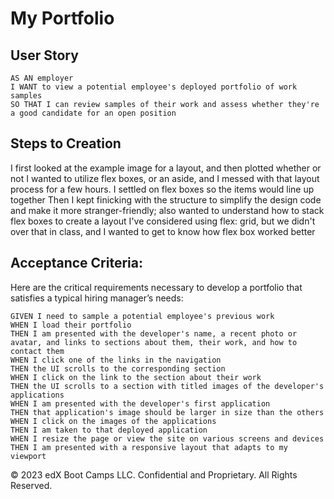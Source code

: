 # My Portfolio

## User Story

```
AS AN employer
I WANT to view a potential employee's deployed portfolio of work samples
SO THAT I can review samples of their work and assess whether they're a good candidate for an open position
```

## Steps to Creation

I first looked at the example image for a layout, and then plotted whether or not I wanted to utilize flex boxes, or an aside, and I messed with that layout process for a few hours.
I settled on flex boxes so the items would line up together
Then I kept finicking with the structure to simplify the design code and make it more stranger-friendly; also wanted to understand how to stack flex boxes to create a layout
I've considered using flex: grid, but we didn't over that in class, and I wanted to get to know how flex box worked better

## Acceptance Criteria:

Here are the critical requirements necessary to develop a portfolio that satisfies a typical hiring manager’s needs:

```
GIVEN I need to sample a potential employee's previous work
WHEN I load their portfolio
THEN I am presented with the developer's name, a recent photo or avatar, and links to sections about them, their work, and how to contact them
WHEN I click one of the links in the navigation
THEN the UI scrolls to the corresponding section
WHEN I click on the link to the section about their work
THEN the UI scrolls to a section with titled images of the developer's applications
WHEN I am presented with the developer's first application
THEN that application's image should be larger in size than the others
WHEN I click on the images of the applications
THEN I am taken to that deployed application
WHEN I resize the page or view the site on various screens and devices
THEN I am presented with a responsive layout that adapts to my viewport
```

© 2023 edX Boot Camps LLC. Confidential and Proprietary. All Rights Reserved.
